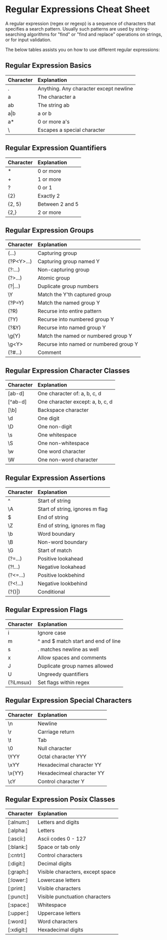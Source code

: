 # Regular Expressions Cheat Sheet

A regular expression \(regex or regexp\) is a sequence of characters that specifies a search pattern. Usually such patterns are used by string-searching algorithms for "find" or "find and replace" operations on strings, or for input validation.

The below tables assists you on how to use different regular expressions:

## Regular Expression Basics 

| **Character** | Explanation  |
| :--- | :--- |
| . | Anything. Any character except newline |
| a | The character a |
| ab | The string ab |
| a\|b | a or b |
| a\* | 0 or more a's |
| \ | Escapes a special character |

## Regular Expression Quantifiers

| **Character** | **Explanation** |
| :--- | :--- |
| \* | 0 or more |
| + | 1 or more |
| ? | 0 or 1 |
| {2} | Exactly 2 |
| {2, 5} | Between 2 and 5 |
| {2,} | 2 or more |

## Regular Expression Groups 

| **Character** | **Explanation** |
| :--- | :--- |
| \(...\) | Capturing group |
| \(?P&lt;Y&gt;...\) | Capturing group named Y |
| \(?:...\) | Non-capturing group |
| \(?&gt;...\) | Atomic group |
| \(?\|...\) | Duplicate group numbers |
| \Y | Match the Y'th captured group |
| \(?P=Y\) | Match the named group Y |
| \(?R\) | Recurse into entire pattern |
| \(?Y\) | Recurse into numbered group Y |
| \(?&Y\) | Recurse into named group Y |
| \g{Y} | Match the named or numbered group Y |
| \g&lt;Y&gt; | Recurse into named or numbered group Y |
| \(?\#...\) | Comment |

## Regular Expression Character Classes

| **Character** | **Explanation** |
| :--- | :--- |
| \[ab-d\] | One character of: a, b, c, d |
| \[^ab-d\] | One character except: a, b, c, d |
| \[\b\] | Backspace character |
| \d | One digit |
| \D | One non-digit |
| \s | One whitespace |
| \S | One non-whitespace |
| \w | One word character |
| \W | One non-word character |

## Regular Expression Assertions

| **Character** | **Explanation** |
| :--- | :--- |
| ^ | Start of string |
| \A | Start of string, ignores m flag |
| $ | End of string |
| \Z | End of string, ignores m flag |
| \b | Word boundary |
| \B | Non-word boundary |
| \G | Start of match |
| \(?=...\) | Positive lookahead |
| \(?!...\) | Negative lookahead |
| \(?&lt;=...\) | Positive lookbehind |
| \(?&lt;!...\) | Negative lookbehind |
| \(?\(\)\|\) | Conditional |

## Regular Expression Flags

| **Character** | **Explanation** |
| :--- | :--- |
| i | Ignore case |
| m | ^ and $ match start and end of line |
| s | . matches newline as well |
| x | Allow spaces and comments |
| J | Duplicate group names allowed |
| U | Ungreedy quantifiers |
| \(?iLmsux\) | Set flags within regex |

## Regular Expression Special Characters 

| **Character** | **Explanation** |
| :--- | :--- |
| \n | Newline |
| \r | Carriage return |
| \t | Tab |
| \0 | Null character |
| \YYY | Octal character YYY |
| \xYY | Hexadecimal character YY |
| \x{YY} | Hexadecimeal character YY |
| \cY | Control character Y |

## Regular Expression Posix Classes

| **Character** | **Explanation** |
| :--- | :--- |
| \[:alnum:\] | Letters and digits |
| \[:alpha:\] | Letters |
| \[:ascii:\] | Ascii codes 0 - 127 |
| \[:blank:\] | Space or tab only |
| \[:cntrl:\] | Control characters |
| \[:digit:\] | Decimal digits |
| \[:graph:\] | Visible characters, except space |
| \[:lower:\] | Lowercase letters |
| \[:print:\] | Visible characters |
| \[:punct:\] | Visible punctuation characters |
| \[:space:\] | Whitespace |
| \[:upper:\] | Uppercase letters |
| \[:word:\] | Word characters |
| \[:xdigit:\] | Hexadecimal digits |


